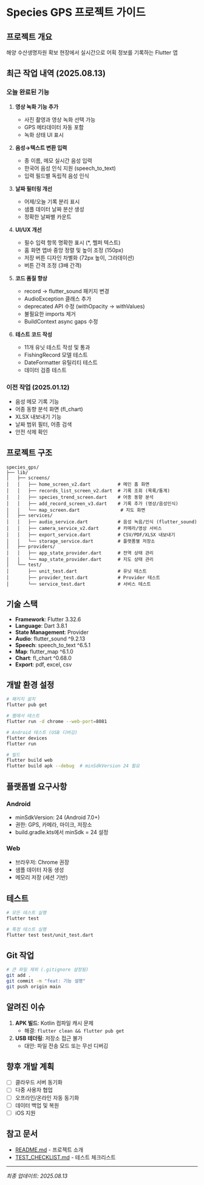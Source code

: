 # Species GPS 프로젝트 가이드

## 프로젝트 개요
해양 수산생명자원 확보 현장에서 실시간으로 어획 정보를 기록하는 Flutter 앱

## 최근 작업 내역 (2025.08.13)

### 오늘 완료된 기능
1. **영상 녹화 기능 추가**
   - 사진 촬영과 영상 녹화 선택 가능
   - GPS 메타데이터 자동 포함
   - 녹화 상태 UI 표시

2. **음성→텍스트 변환 입력**
   - 종 이름, 메모 실시간 음성 입력
   - 한국어 음성 인식 지원 (speech_to_text)
   - 입력 필드별 독립적 음성 인식

3. **날짜 필터링 개선**
   - 어제/오늘 기록 분리 표시
   - 샘플 데이터 날짜 분산 생성
   - 정확한 날짜별 카운트

4. **UI/UX 개선**
   - 필수 입력 항목 명확한 표시 (*, 헬퍼 텍스트)
   - 홈 화면 앱바 중앙 정렬 및 높이 조정 (150px)
   - 저장 버튼 디자인 차별화 (72px 높이, 그라데이션)
   - 버튼 간격 조정 (3배 간격)

5. **코드 품질 향상**
   - record → flutter_sound 패키지 변경
   - AudioException 클래스 추가
   - deprecated API 수정 (withOpacity → withValues)
   - 불필요한 imports 제거
   - BuildContext async gaps 수정

6. **테스트 코드 작성**
   - 11개 유닛 테스트 작성 및 통과
   - FishingRecord 모델 테스트
   - DateFormatter 유틸리티 테스트
   - 데이터 검증 테스트

### 이전 작업 (2025.01.12)
- 음성 메모 기록 기능
- 어종 동향 분석 화면 (fl_chart)
- XLSX 내보내기 기능
- 날짜 범위 필터, 어종 검색
- 안전 삭제 확인

## 프로젝트 구조
```
species_gps/
├── lib/
│   ├── screens/
│   │   ├── home_screen_v2.dart          # 메인 홈 화면
│   │   ├── records_list_screen_v2.dart  # 기록 조회 (목록/통계)
│   │   ├── species_trend_screen.dart    # 어종 동향 분석
│   │   ├── add_record_screen_v3.dart    # 기록 추가 (영상/음성인식)
│   │   └── map_screen.dart               # 지도 화면
│   ├── services/
│   │   ├── audio_service.dart           # 음성 녹음/인식 (flutter_sound)
│   │   ├── camera_service_v2.dart       # 카메라/영상 서비스
│   │   ├── export_service.dart          # CSV/PDF/XLSX 내보내기
│   │   └── storage_service.dart         # 플랫폼별 저장소
│   ├── providers/
│   │   ├── app_state_provider.dart      # 전역 상태 관리
│   │   └── map_state_provider.dart      # 지도 상태 관리
│   └── test/
│       ├── unit_test.dart               # 유닛 테스트
│       ├── provider_test.dart           # Provider 테스트
│       └── service_test.dart            # 서비스 테스트
```

## 기술 스택
- **Framework**: Flutter 3.32.6
- **Language**: Dart 3.8.1
- **State Management**: Provider
- **Audio**: flutter_sound ^9.2.13
- **Speech**: speech_to_text ^6.5.1
- **Map**: flutter_map ^6.1.0
- **Chart**: fl_chart ^0.68.0
- **Export**: pdf, excel, csv

## 개발 환경 설정
```bash
# 패키지 설치
flutter pub get

# 웹에서 테스트
flutter run -d chrome --web-port=8081

# Android 테스트 (USB 디버깅)
flutter devices
flutter run

# 빌드
flutter build web
flutter build apk --debug  # minSdkVersion 24 필요
```

## 플랫폼별 요구사항

### Android
- minSdkVersion: 24 (Android 7.0+)
- 권한: GPS, 카메라, 마이크, 저장소
- build.gradle.kts에서 minSdk = 24 설정

### Web
- 브라우저: Chrome 권장
- 샘플 데이터 자동 생성
- 메모리 저장 (세션 기반)

## 테스트
```bash
# 모든 테스트 실행
flutter test

# 특정 테스트 실행
flutter test test/unit_test.dart
```

## Git 작업
```bash
# 큰 파일 제외 (.gitignore 설정됨)
git add .
git commit -m "feat: 기능 설명"
git push origin main
```

## 알려진 이슈
1. **APK 빌드**: Kotlin 컴파일 캐시 문제
   - 해결: `flutter clean && flutter pub get`
2. **USB 테더링**: 저장소 접근 불가
   - 대안: 파일 전송 모드 또는 무선 디버깅

## 향후 개발 계획
- [ ] 클라우드 서버 동기화
- [ ] 다중 사용자 협업
- [ ] 오프라인/온라인 자동 동기화
- [ ] 데이터 백업 및 복원
- [ ] iOS 지원

## 참고 문서
- [README.md](README.md) - 프로젝트 소개
- [TEST_CHECKLIST.md](species_gps/TEST_CHECKLIST.md) - 테스트 체크리스트

---
*최종 업데이트: 2025.08.13*